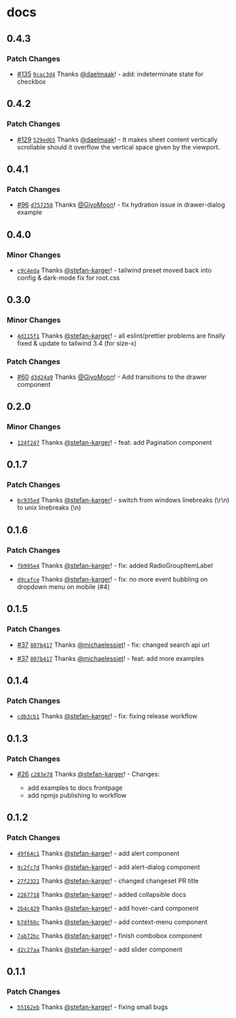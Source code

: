 # docs

## 0.4.3

### Patch Changes

- [#135](https://github.com/sek-consulting/solid-ui/pull/135) [`9cac3d4`](https://github.com/sek-consulting/solid-ui/commit/9cac3d472ba9ca39342bb8732e5e134b02a04b94) Thanks [@daelmaak](https://github.com/daelmaak)! - add: indeterminate state for checkbox

## 0.4.2

### Patch Changes

- [#129](https://github.com/stefan-karger/solid-ui/pull/129) [`529ed65`](https://github.com/stefan-karger/solid-ui/commit/529ed6509886441b95f4dd00d267c0657f6311d5) Thanks [@daelmaak](https://github.com/daelmaak)! - It makes sheet content vertically scrollable should it overflow the vertical space given by the viewport.

## 0.4.1

### Patch Changes

- [#96](https://github.com/stefan-karger/solid-ui/pull/96) [`d757250`](https://github.com/stefan-karger/solid-ui/commit/d757250c5d178531607e67b5e040f424876676d2) Thanks [@GiyoMoon](https://github.com/GiyoMoon)! - fix hydration issue in drawer-dialog example

## 0.4.0

### Minor Changes

- [`c9c4eda`](https://github.com/stefan-karger/solid-ui/commit/c9c4eda96deda495801cdf35a595157f53a11d61) Thanks [@stefan-karger](https://github.com/stefan-karger)! - tailwind preset moved back into config & dark-mode fix for root.css

## 0.3.0

### Minor Changes

- [`4d115f1`](https://github.com/stefan-karger/solid-ui/commit/4d115f1498579e447ac2bef35f228a6682f455b1) Thanks [@stefan-karger](https://github.com/stefan-karger)! - all eslint/prettier problems are finally fixed & update to tailwind 3.4 (for size-x)

### Patch Changes

- [#60](https://github.com/stefan-karger/solid-ui/pull/60) [`d3d24a9`](https://github.com/stefan-karger/solid-ui/commit/d3d24a9baf94c963af53938b00d993c9a8f7ff52) Thanks [@GiyoMoon](https://github.com/GiyoMoon)! - Add transitions to the drawer component

## 0.2.0

### Minor Changes

- [`124f247`](https://github.com/stefan-karger/solid-ui/commit/124f247bbf506d9142575ad6c7cbe86bb7b85ac4) Thanks [@stefan-karger](https://github.com/stefan-karger)! - feat: add Pagination component

## 0.1.7

### Patch Changes

- [`6c935ed`](https://github.com/stefan-karger/solid-ui/commit/6c935ed5ded57937770a7e025424b8368f997b7a) Thanks [@stefan-karger](https://github.com/stefan-karger)! - switch from windows linebreaks (\r\n) to unix linebreaks (\n)

## 0.1.6

### Patch Changes

- [`fb995e4`](https://github.com/stefan-karger/solid-ui/commit/fb995e4ce48774a5551ba17c06a253c5be769977) Thanks [@stefan-karger](https://github.com/stefan-karger)! - fix: added RadioGroupItemLabel

- [`d9cafce`](https://github.com/stefan-karger/solid-ui/commit/d9cafcef3966bafc5ff315636efe1fad2d8eb155) Thanks [@stefan-karger](https://github.com/stefan-karger)! - fix: no more event bubbling on dropdown menu on mobile (#4)

## 0.1.5

### Patch Changes

- [#37](https://github.com/stefan-karger/solid-ui/pull/37) [`807b417`](https://github.com/stefan-karger/solid-ui/commit/807b4171e2c0aaad3e08858082f2fa76eb47a875) Thanks [@michaelessiet](https://github.com/michaelessiet)! - fix: changed search api url

- [#37](https://github.com/stefan-karger/solid-ui/pull/37) [`807b417`](https://github.com/stefan-karger/solid-ui/commit/807b4171e2c0aaad3e08858082f2fa76eb47a875) Thanks [@michaelessiet](https://github.com/michaelessiet)! - feat: add more examples

## 0.1.4

### Patch Changes

- [`cdb3cb1`](https://github.com/stefan-karger/solid-ui/commit/cdb3cb12116790a170b64186432340d91821157e) Thanks [@stefan-karger](https://github.com/stefan-karger)! - fix: fixing release workflow

## 0.1.3

### Patch Changes

- [#26](https://github.com/stefan-karger/solid-ui/pull/26) [`c283e78`](https://github.com/stefan-karger/solid-ui/commit/c283e78feeba71a3cfcd3dac0464bd66ad8d6c29) Thanks [@stefan-karger](https://github.com/stefan-karger)! - Changes:

  - add examples to docs frontpage
  - add npmjs publishing to workflow

## 0.1.2

### Patch Changes

- [`49f64c1`](https://github.com/stefan-karger/solid-ui/commit/49f64c1a0fcc1f079d885582922abd7de84509d1) Thanks [@stefan-karger](https://github.com/stefan-karger)! - add alert component

- [`9c2fc7d`](https://github.com/stefan-karger/solid-ui/commit/9c2fc7d8599b326ba156e22d16ce139de4058de9) Thanks [@stefan-karger](https://github.com/stefan-karger)! - add alert-dialog component

- [`27f2321`](https://github.com/stefan-karger/solid-ui/commit/27f23214bf912ab4ea828a04298503643094f6c6) Thanks [@stefan-karger](https://github.com/stefan-karger)! - changed changeset PR title

- [`2267718`](https://github.com/stefan-karger/solid-ui/commit/2267718ad3a423b89ca972fda9452099b84da1a1) Thanks [@stefan-karger](https://github.com/stefan-karger)! - added collapsible docs

- [`2b4c429`](https://github.com/stefan-karger/solid-ui/commit/2b4c429eb8e093a6f07b66f6190b6c22b5b7d163) Thanks [@stefan-karger](https://github.com/stefan-karger)! - add hover-card component

- [`b7df68c`](https://github.com/stefan-karger/solid-ui/commit/b7df68cd68ec60653f7bfe7edc9f09555e43361e) Thanks [@stefan-karger](https://github.com/stefan-karger)! - add context-menu component

- [`7ab72bc`](https://github.com/stefan-karger/solid-ui/commit/7ab72bc34a5639c08661a7f191efd2201a768c18) Thanks [@stefan-karger](https://github.com/stefan-karger)! - finish combobox component

- [`d2c27aa`](https://github.com/stefan-karger/solid-ui/commit/d2c27aaa50aa57655875c45409fe3db03b3da218) Thanks [@stefan-karger](https://github.com/stefan-karger)! - add slider component

## 0.1.1

### Patch Changes

- [`55162eb`](https://github.com/stefan-karger/solid-ui/commit/55162eb29c0e48b65ae1687b69bb9474832ce8e1) Thanks [@stefan-karger](https://github.com/stefan-karger)! - fixing small bugs
